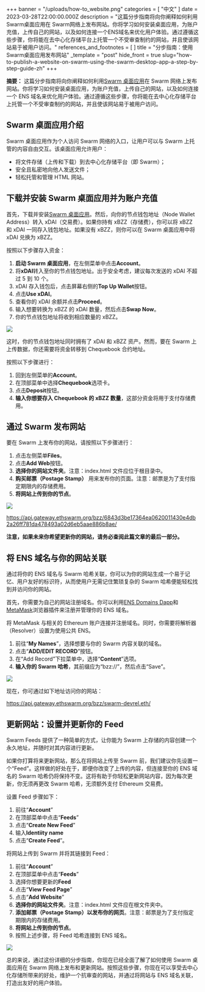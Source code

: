 +++
banner = "/uploads/how-to_website.png"
categories = [ "中文" ]
date = 2023-03-28T22:00:00.000Z
description = "这篇分步指南将向你阐释如何利用Swarm桌面应用在 Swarm网络上发布网站。你将学习如何安装桌面应用，为账户充值，上传自己的网站，以及如何连接一个ENS域名来优化用户体验。通过遵循这些步骤，你将能在去中心化存储平台上托管一个不受审查制约的网站，并且使该网站易于被用户访问。"
references_and_footnotes = [ ]
title = "分步指南：使用Swarm桌面应用发布网站"
_template = "post"
hide_front = true
slug="how-to-publish-a-website-on-swarm-using-the-swarm-desktop-app-a-step-by-step-guide-zh"
+++

**摘要：** 这篇分步指南将向你阐释如何利用[Swarm 桌面应用](https://desktop.ethswarm.org/)在 Swarm 网络上发布网站。你将学习如何安装桌面应用，为账户充值，上传自己的网站，以及如何连接一个 ENS 域名来优化用户体验。通过遵循这些步骤，你将能在去中心化存储平台上托管一个不受审查制约的网站，并且使该网站易于被用户访问。

## Swarm 桌面应用介绍

Swarm 桌面应用作为个人访问 Swarm 网络的入口，让用户可以与 Swarm 上托管的内容自由交互。该桌面应用允许用户：

- 将文件存储（上传和下载）到去中心化存储平台（即 Swarm）；
- 安全且私密地向他人发送文件；
- 轻松托管和管理 HTML 网站。

## 下载并安装 Swarm 桌面应用并为账户充值

首先，下载并安装[Swarm 桌面应用](https://desktop.ethswarm.org/)。然后，向你的节点钱包地址（Node Wallet Address）转入 xDAI（交易费）。如果你持有 xBZZ（存储费），你可以将 xBZZ 和 xDAI 一同存入钱包地址。如果没有 xBZZ，则你可以在 Swarm 桌面应用中将 xDAI 兑换为 xBZZ。

按照以下步骤存入资金：

1. **启动 Swarm 桌面应用**，在左侧菜单中点击**Account**。
2. 将**xDAI**转入至你的节点钱包地址。出于安全考虑，建议每次发送的 xDAI 不超过 5 到 10 个。
3. xDAI 存入钱包后，点击屏幕右侧的**Top Up Wallet**按钮。
4. 点击**Use xDAI**。
5. 查看你的 xDAI 余额并点击**Proceed**。
6. 输入想要转换为 xBZZ 的 xDAI 数量，然后点击**Swap Now**。
7. 你的节点钱包地址将收到相应数量的 xBZZ。

![](https://i.imgur.com/CALz1UF.gif)

这时，你的节点钱包地址同时拥有了 xDAI 和 xBZZ 资产。然而，要在 Swarm 上上传数据，你还需要将资金转移到 Chequebook 合约地址。

按照以下步骤进行：

1. 回到左侧菜单的**Account**。
2. 在顶部菜单中选择**Chequebook**选项卡。
3. 点击**Deposit**按钮。
4. **输入你想要存入 Chequebook 的 xBZZ 数量**，这部分资金将用于支付存储费用。

## 通过 Swarm 发布网站

要在 Swarm 上发布你的网站，请按照以下步骤进行：

1. 点击左侧菜单**Files**。
2. 点击**Add Web**按钮。
3. **选择你的网站文件夹**。注意：index.html 文件应位于根目录中。
4. **购买邮票（Postage Stamp）** 用来发布你的页面。注意：邮票是为了支付指定期限内的存储费用。
5. **将网站上传到你的节点**。

![](https://i.imgur.com/KYhL83L.gif)

https://api.gateway.ethswarm.org/bzz/6843d3be17364ea0620011430e4db2a26ff781da478493a02d6eb5aae886b8ae/

**注意，如果未来你希望更新你的网站，请务必查阅此篇文章的最后一部分。**

## 将 ENS 域名与你的网站关联

通过将你的 ENS 域名与 Swarm 哈希关联，你可以为你的网站生成一个易于记忆、用户友好的标识符，从而使用户无需记住繁琐复杂的 Swarm 哈希便能轻松找到并访问你的网站。

首先，你需要为自己的网站注册域名。你可以利用[ENS Domains Dapp](https://app.ens.domains/)和[MetaMask](https://metamask.io/)浏览器插件来注册并管理你的 ENS 域名。

将 MetaMask 与相关的 Ethereum 账户连接并注册域名。同时，你需要将解析器（Resolver）设置为使用公共 ENS。

1. 前往“**My Names**”，选择想要与你的 Swarm 内容关联的域名。
2. 点击“**ADD/EDIT RECORD**”按钮。
3. 在“Add Record”下拉菜单中，选择“**Content**”选项。
4. **输入你的 Swarm 哈希**，其前缀应为“bzz://”，然后点击“Save”。

![](https://i.imgur.com/JlhCVMz.gif)

现在，你可通过如下地址访问你的网站：

https://api.gateway.ethswarm.org/bzz/swarm-devrel.eth/

## 更新网站：设置并更新你的 Feed

Swarm Feeds 提供了一种简单的方式，让你能为 Swarm 上存储的内容创建一个永久地址，并随时对其内容进行更新。

如果你打算将来更新网站，那么在将网站上传至 Swarm 前，我们建议你先设置一个“Feed”。这样做的好处在于，即便你改变了上传的内容，但连接至你的 ENS 域名的 Swarm 哈希仍将保持不变。这将有助于你轻松更新网站内容，因为每次更新，你无须再更改 Swarm 哈希，无须额外支付 Ethereum 交易费。

设置 Feed 步骤如下：

1. 前往“**Account**”
2. 在顶部菜单中点击“**Feeds**”
3. 点击“**Create New Feed**”
4. 输入**Identiity name**
5. 点击“**Create Feed**”。

将网站上传到 Swarm 并将其链接到 Feed：

1. 前往“**Account**”
2. 在顶部菜单中点击“**Feeds**”
3. 选择你想要更新的**Feed**
4. 点击“**View Feed Page**”
5. 点击“**Add Website**”
6. **选择你的网站文件夹**。注意：index.html 文件应在根文件夹中。
7. **添加邮票（Postage Stamp）以发布你的网页**。注意：邮票是为了支付指定期限内的存储费用。
8. **将网站上传到你的节点**。
9. 按照上述步骤，将 Feed 哈希连接到 ENS 域名。

![](https://i.imgur.com/oCNQejB.gif)

总的来说，通过这份详细的分步指南，你现在已经全面了解了如何使用 Swarm 桌面应用在 Swarm 网络上发布和更新网站。按照这些步骤，你现在可以享受去中心化存储所带来的好处，维护一个抗审查的网站，并通过将网站与 ENS 域名关联，打造出友好的用户体验。
